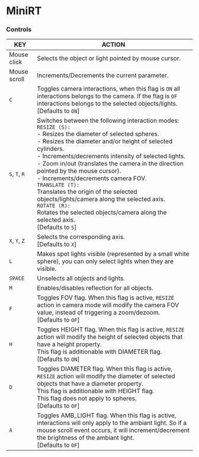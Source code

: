 # MiniRT



### Controls

| KEY           | ACTION                                                       |
| ------------- | ------------------------------------------------------------ |
| Mouse click   | Selects the object or light pointed by mouse cursor.         |
| Mouse scroll  | Increments/Decrements the current parameter.                 |
| `C`           | Toggles camera interactions, when this flag is `ON` all interactions belongs to the camera. If the flag is `OF` interactions belongs to the selected objects/lights.<br />[Defaults to `ON`] |
| `S`, `T`, `R` | Switches between the following interaction modes:<br />`RESIZE (S):`<br />- Resizes the diameter of selected spheres.<br />- Resizes the diameter and/or height of selected cylinders.<br />- Increments/decrements intensity of selected lights.<br />- Zoom in/out (translates the camera in the direction pointed by the mouse cursor).<br />- Increments/decrements camera FOV.<br />`TRANSLATE (T):`<br />Translates the origin of the selected objects/lights/camera along the selected axis.<br />`ROTATE (R):`<br />Rotates the selected objects/camera along the selected axis.<br />[Defaults to `S`] |
| `X`, `Y`, `Z` | Selects the corresponding axis.<br />[Defaults to `X`]       |
| `L`           | Makes spot lights visible (represented by a small white sphere), you can only select lights when they are visible. |
| `SPACE`       | Unselects all objects and lights.                            |
| `M`           | Enables/disables reflection for all objects.                 |
| `F`           | Toggles FOV flag. When this flag is active, `RESIZE` action in camera mode will modify the camera FOV value, instead of triggering a zoom/dezoom.<br />[Defaults to `OF`] |
| `H`           | Toggles HEIGHT flag. When this flag is active, `RESIZE` action will modify the height of selected objects that have a height property.<br />This flag is additionable with DIAMETER flag.<br />[Defaults to `ON`] |
| `D`           | Toggles DIAMETER flag. When this flag is active, `RESIZE` action will modify the diameter of selected objects that have a diameter property.<br />This flag is additionable with HEIGHT flag.<br />This flag does not apply to spheres.<br />[Defaults to `OF`] |
| `A`           | Toggles AMB_LIGHT flag. When this flag is active, interactions will only apply to the ambiant light. So if a mouse scroll event occurs, it will increment/decrement the brightness of the ambiant light.<br />[Defaults to `OF`] |

